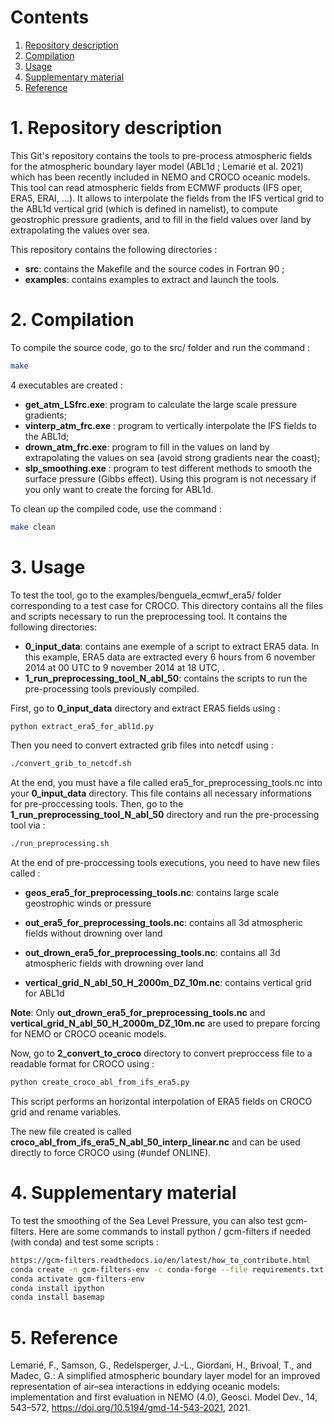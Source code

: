 <!-- ========================================= -->

# Contents

<!-- ========================================= -->

1. [Repository description](#Description)
2. [Compilation](#Compilation)
3. [Usage](#Usage)
4. [Supplementary material](#Supplementary)
5. [Reference](#Reference)

<!-- ========================================= -->

# 1. Repository description <a name="Description"></a>

<!-- ========================================= -->

This Git's repository contains the tools to pre-process atmospheric fields for the atmospheric boundary layer model (ABL1d ; Lemarié et al. 2021) which has been recently included in NEMO and CROCO oceanic models. This tool can read atmospheric fields from ECMWF products (IFS oper, ERA5, ERAI, ...). It allows to interpolate the fields from the IFS vertical grid to the ABL1d vertical grid (which is defined in namelist), to compute geostrophic pressure gradients, and to fill in the field values over land by extrapolating the values over sea.

This repository contains the following directories :

* **src**: contains the Makefile and the source codes in Fortran 90 ;
* **examples**: contains examples to extract and launch the tools.

<!-- ========================================= -->

# 2. Compilation <a name="Compilation"></a>

<!-- ========================================= -->

To compile the source code, go to the src/ folder and run the command :

```bash
make
```

4 executables are created : 

* **get_atm_LSfrc.exe**: program to calculate the large scale pressure gradients;
* **vinterp_atm_frc.exe** : program to vertically interpolate the IFS fields to the ABL1d;
* **drown_atm_frc.exe**: program to fill in the values on land by extrapolating the values on sea (avoid strong gradients near the coast);
* **slp_smoothing.exe** : program to test different methods to smooth the surface pressure (Gibbs effect). Using this program is not necessary if you only want to create the forcing for ABL1d.

To clean up the compiled code, use the command :

```bash
make clean
```

<!-- ========================================= -->

# 3. Usage <a name="Usage"></a>

<!-- ========================================= -->

To test the tool, go to the examples/benguela_ecmwf_era5/ folder corresponding to a test case for CROCO. This directory contains all the files and scripts necessary to run the preprocessing tool. It contains the following directories: 

* **0_input_data**: contains ane exemple of a script to extract ERA5 data. In this example, ERA5 data are extracted every 6 hours from 6 november 2014 at 00 UTC to 9 november 2014 at 18 UTC, .
* **1_run_preprocessing_tool_N_abl_50**: contains the scripts to run the pre-processing tools previously compiled.

First, go to **0_input_data** directory and extract ERA5 fields using :

```bash
python extract_era5_for_abl1d.py
```

Then you need to convert extracted grib files into netcdf using :

```bash
./convert_grib_to_netcdf.sh
```

At the end, you must have a file called era5_for_preprocessing_tools.nc into your **0_input_data** directory. This file contains all necessary informations for pre-proccessing tools. Then, go to the **1_run_preprocessing_tool_N_abl_50** directory and run the pre-processing tool via :

```bash
./run_preprocessing.sh
```

At the end of pre-proccessing tools executions, you need to have new files called :

* **geos_era5_for_preprocessing_tools.nc**: contains large scale geostrophic winds or pressure

* **out_era5_for_preprocessing_tools.nc**: contains all 3d atmospheric fields without drowning over land

* **out_drown_era5_for_preprocessing_tools.nc**: contains all 3d atmospheric fields with drowning over land

* **vertical_grid_N_abl_50_H_2000m_DZ_10m.nc**: contains vertical grid for ABL1d

**Note**: Only **out_drown_era5_for_preprocessing_tools.nc** and **vertical_grid_N_abl_50_H_2000m_DZ_10m.nc** are used to prepare forcing for NEMO or CROCO oceanic models.

Now, go to **2_convert_to_croco** directory to convert preproccess file to a readable format for CROCO using :

```bash
python create_croco_abl_from_ifs_era5.py
```

This script performs an horizontal interpolation of ERA5 fields on CROCO grid and rename variables.

The new file created is called **croco_abl_from_ifs_era5_N_abl_50_interp_linear.nc** and can be used directly to force CROCO using (#undef ONLINE).

<!-- ========================================= -->

# 4. Supplementary material <a name="Supplementary"></a>

<!-- ========================================= -->

To test the smoothing of the Sea Level Pressure, you can also test gcm-filters. Here are some commands to install python / gcm-filters if needed (with conda) and test some scripts :

```bash
https://gcm-filters.readthedocs.io/en/latest/how_to_contribute.html
conda create -n gcm-filters-env -c conda-forge --file requirements.txt --file requirements-dev.txt
conda activate gcm-filters-env
conda install ipython
conda install basemap
```

<!-- ========================================= -->

# 5. Reference <a name="Reference"></a>

<!-- ========================================= -->

Lemarié, F., Samson, G., Redelsperger, J.-L., Giordani, H., Brivoal, T., and Madec, G.: A simplified atmospheric boundary layer model for an improved representation of air–sea interactions in eddying oceanic models: implementation and first evaluation in NEMO (4.0), Geosci. Model Dev., 14, 543–572, https://doi.org/10.5194/gmd-14-543-2021, 2021.
